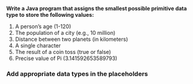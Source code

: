 #

**Write a Java program that assigns the smallest possible primitive data type to store the following values:**

1.	A person’s age (1-120)
2.	The population of a city (e.g., 10 million)
3.	Distance between two planets (in kilometers)
4.	A single character
5.	The result of a coin toss (true or false)
6.	Precise value of Pi (3.141592653589793)

### Add appropriate data types in the placeholders